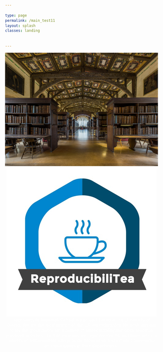 ```yaml
---

type: page
permalink: /main_test11
layout: splash
classes: landing


---
```


<html>
<head>
<meta name="viewport" content="width=device-width, initial-scale=1">
<style>
.container {
    position: relative;
    text-align: center;
    color: white;
}

.centered {
    position: absolute;
    top: 60%;
    left: 50%;
    transform: translate(-50%, -50%);
}

.image1 {
  position: relative;
  top: 0;
  left: 0;
  opacity: 1;
  filter: alpha(opacity=100);
 -webkit-filter: brightness(45%);
  filter: brightness(45%);
}

.image2 {
  position: absolute;
  top: 60%;
  left: 50%;
  transform: translate(-50%, -50%);
}

</style>
</head>
<body>



<div class="container">
  <img class="image1" src="assets/images/dukehumphreys.jpg" alt="Image">
  <img class="image2" src="assets/images/reproducibilitea-logo.png">
  <div class="centered">Reproducible Research Oxford is a project based at the University of
  Oxford. We are the local branch of the UK Reproducibility Network and
  aim to lay the groundwork for a culture of reproducibility and open
  research practices in Oxford. To that purpose, we organise events, and
  have set up a network of ambassadors who provide information and
  initiate conversation on these issues at their departments.</div>
</div>

</body>
</html>
